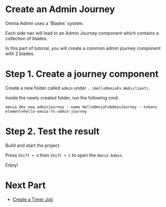 # Create an Admin Journey

Omnia Admin uses a 'Blades' system. 

Each side nav will lead to an Admin Journey component which contains a collection of blades.

In this part of tutorial, you will create a common admin journey component with 2 blades. 

# Step 1. Create a journey component

Create a new folder called `admin` under `..\HelloOmniaFx.Web\client\`.

Inside the newly created folder, run the following cmd:

```
omnia dev new adminjourney --name HelloOmniaFxAdminJourney --tokens element=hello-omnia-fx-admin-journey
```

# Step 2. Test the result

Build and start the project.

Press `Shift + O` then `Shift + C` to open the `Omnia Admin`. 

Enjoy!

# Next Part
-   [Create a Timer Job](../create-timer-job#create-a-timer-job)